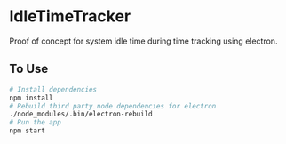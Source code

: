 # IdleTimeTracker

Proof of concept for system idle time during time tracking using electron.

## To Use

```bash
# Install dependencies
npm install
# Rebuild third party node dependencies for electron
./node_modules/.bin/electron-rebuild
# Run the app
npm start
```
